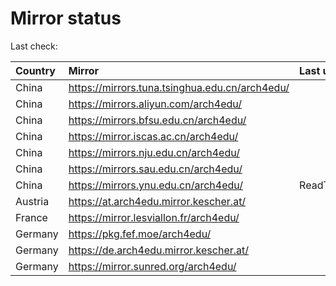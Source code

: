 <script src="./time.js"></script>
# Mirror status
Last check: <script type="text/javascript">localize(1681798997.6152494);</script>

|Country|Mirror|Last update|
|:------|:-----|:----------|
|China|https://mirrors.tuna.tsinghua.edu.cn/arch4edu/|<script type="text/javascript">localize(1681756270);</script>|
|China|https://mirrors.aliyun.com/arch4edu/|<script type="text/javascript">localize(1681756270);</script>|
|China|https://mirrors.bfsu.edu.cn/arch4edu/|<script type="text/javascript">localize(1681756270);</script>|
|China|https://mirror.iscas.ac.cn/arch4edu/|<script type="text/javascript">localize(1681756270);</script>|
|China|https://mirrors.nju.edu.cn/arch4edu/|<script type="text/javascript">localize(1681713135);</script>|
|China|https://mirrors.sau.edu.cn/arch4edu/|<script type="text/javascript">localize(1673850842);</script>|
|China|https://mirrors.ynu.edu.cn/arch4edu/|ReadTimeout|
|Austria|https://at.arch4edu.mirror.kescher.at/|<script type="text/javascript">localize(1681756270);</script>|
|France|https://mirror.lesviallon.fr/arch4edu/|<script type="text/javascript">localize(1681756270);</script>|
|Germany|https://pkg.fef.moe/arch4edu/|<script type="text/javascript">localize(1681756270);</script>|
|Germany|https://de.arch4edu.mirror.kescher.at/|<script type="text/javascript">localize(1681756270);</script>|
|Germany|https://mirror.sunred.org/arch4edu/|<script type="text/javascript">localize(1681756270);</script>|

<script src="./tablefilter/tablefilter.js"></script>
<script src="./table.js"></script>